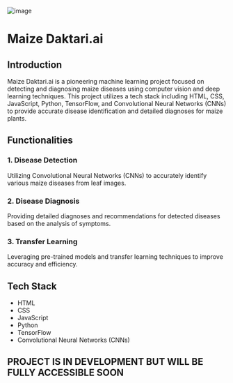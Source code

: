 ![image](https://github.com/yumbiakyumu/MaizeDaktari.ai/assets/100669436/18cc3dc3-ada2-49fc-a7df-c48451a57e77)

# Maize Daktari.ai

## Introduction

Maize Daktari.ai is a pioneering machine learning project focused on detecting and diagnosing maize diseases using computer vision and deep learning techniques. This project utilizes a tech stack including HTML, CSS, JavaScript, Python, TensorFlow, and Convolutional Neural Networks (CNNs) to provide accurate disease identification and detailed diagnoses for maize plants.

## Functionalities

### 1. Disease Detection
Utilizing Convolutional Neural Networks (CNNs) to accurately identify various maize diseases from leaf images.

### 2. Disease Diagnosis
Providing detailed diagnoses and recommendations for detected diseases based on the analysis of symptoms.

### 3. Transfer Learning
Leveraging pre-trained models and transfer learning techniques to improve accuracy and efficiency.

## Tech Stack

- HTML
- CSS
- JavaScript
- Python
- TensorFlow
- Convolutional Neural Networks (CNNs)

## PROJECT IS IN DEVELOPMENT BUT WILL BE FULLY ACCESSIBLE SOON


